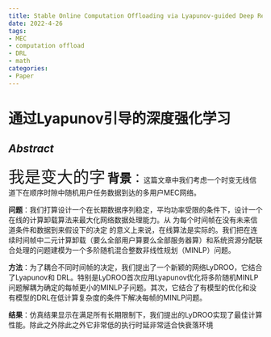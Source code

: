 ```yaml
---
title: Stable Online Computation Offloading via Lyapunov-guided Deep Reinforcement Learing
date: 2022-4-26
tags:
- MEC
- computation offload
- DRL
- math
categories:
- Paper
---
```

# 通过Lyapunov引导的深度强化学习

## _Abstract_
<font size=6>我是变大的字</font>
<font size=5>**背景**：</font>这篇文章中我们考虑一个时变无线信道下在顺序时隙中随机用户任务数据到达的多用户MEC网络。

**问题**：我们打算设计一个在长期数据序列稳定，平均功率受限的条件下，设计一个在线的计算卸载算法来最大化网络数据处理能力。从 为每个时间帧在没有未来信道条件和数据到来假设下的决定 的意义上来说，在线算法是实际的。我们把在连续时间帧中二元计算卸载（要么全部用户算要么全部服务器算）和系统资源分配联合处理的问题建模为一个多阶随机混合整数非线性规划（MINLP）问题。

**方法**：为了耦合不同时间帧的决定，我们提出了一个新颖的网络LyDROO，它结合了Lyapunov和
DRL。特别是LyDROO首次应用Lyapunov优化将多阶随机MINLP问题解耦为确定的每帧更小的MINLP子问题。其次，它结合了有模型的优化和没有模型的DRL在低计算复杂度的条件下解决每帧的MINLP问题。

**结果**：仿真结果显示在满足所有长期限制下，我们提出的LyDROO实现了最佳计算性能。除此之外除此之外它非常低的执行时延非常适合快衰落环境